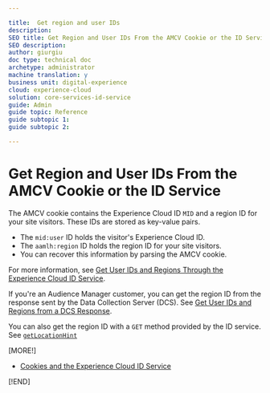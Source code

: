```yaml
---

title:  Get region and user IDs
description: 
SEO title: Get Region and User IDs From the AMCV Cookie or the ID Service
SEO description: 
author: giurgiu
doc type: technical doc
archetype: administrator
machine translation: y
business unit: digital-experience
cloud: experience-cloud
solution: core-services-id-service
guide: Admin
guide topic: Reference
guide subtopic 1: 
guide subtopic 2: 

---
```


# Get Region and User IDs From the AMCV Cookie or the ID Service

The AMCV cookie contains the Experience Cloud ID `MID` and a region ID for your site visitors. These IDs are stored as key-value pairs. 

+ The `mid:user` ID holds the visitor's Experience Cloud ID. 
+ The `aamlh:region` ID holds the region ID for your site visitors. 
+ You can recover this information by parsing the AMCV cookie.

For more information, see [Get User IDs and Regions Through the Experience Cloud ID Service](https://marketing.adobe.com/resources/help/en_US/aam/dcs-mcid-ids.html).

If you're an Audience Manager customer, you can get the region ID from the response sent by the Data Collection Server (DCS). See [Get User IDs and Regions from a DCS Response](https://marketing.adobe.com/resources/help/en_US/aam/dcs-aam-ids.html).

You can also get the region ID with a `GET` method provided by the ID service. See [`getLocationHint`](../id-service-api/id-service-api-methods/id-service-api-methods-getlocationhint.md)

[MORE!]

+ [Cookies and the Experience Cloud ID Service](../getting-started/getting-started-cookies.md)

[!END]
